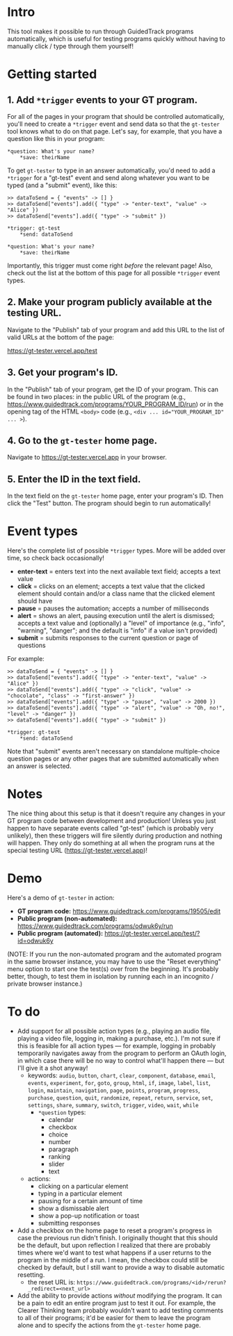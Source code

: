 # Intro

This tool makes it possible to run through GuidedTrack programs automatically, which is useful for testing programs quickly without having to manually click / type through them yourself!

# Getting started

## 1. Add `*trigger` events to your GT program.

For all of the pages in your program that should be controlled automatically, you'll need to create a `*trigger` event and send data so that the `gt-tester` tool knows what to do on that page. Let's say, for example, that you have a question like this in your program:

```
*question: What's your name?
	*save: theirName
```

To get `gt-tester` to type in an answer automatically, you'd need to add a `*trigger` for a "gt-test" event and send along whatever you want to be typed (and a "submit" event), like this:

```
>> dataToSend = { "events" -> [] }
>> dataToSend["events"].add({ "type" -> "enter-text", "value" -> "Alice" })
>> dataToSend["events"].add({ "type" -> "submit" })

*trigger: gt-test
	*send: dataToSend

*question: What's your name?
	*save: theirName
```

Importantly, this trigger must come right _before_ the relevant page! Also, check out the list at the bottom of this page for all possible `*trigger` event types.

## 2. Make your program publicly available at the testing URL.

Navigate to the "Publish" tab of your program and add this URL to the list of valid URLs at the bottom of the page:

https://gt-tester.vercel.app/test

## 3. Get your program's ID.

In the "Publish" tab of your program, get the ID of your program. This can be found in two places: in the public URL of the program (e.g., https://www.guidedtrack.com/programs/YOUR_PROGRAM_ID/run) or in the opening tag of the HTML `<body>` code (e.g., `<div ... id="YOUR_PROGRAM_ID" ... >`).

## 4. Go to the `gt-tester` home page.

Navigate to https://gt-tester.vercel.app in your browser.

## 5. Enter the ID in the text field.

In the text field on the `gt-tester` home page, enter your program's ID. Then click the "Test" button. The program should begin to run automatically!

# Event types

Here's the complete list of possible `*trigger` types. More will be added over time, so check back occasionally!

- **enter-text** = enters text into the next available text field; accepts a text value
- **click** = clicks on an element; accepts a text value that the clicked element should contain and/or a class name that the clicked element should have
- **pause** = pauses the automation; accepts a number of milliseconds
- **alert** = shows an alert, pausing execution until the alert is dismissed; accepts a text value and (optionally) a "level" of importance (e.g., "info", "warning", "danger"; and the default is "info" if a value isn't provided)
- **submit** = submits responses to the current question or page of questions

For example:

```
>> dataToSend = { "events" -> [] }
>> dataToSend["events"].add({ "type" -> "enter-text", "value" -> "Alice" })
>> dataToSend["events"].add({ "type" -> "click", "value" -> "chocolate", "class" -> "first-answer" })
>> dataToSend["events"].add({ "type" -> "pause", "value" -> 2000 })
>> dataToSend["events"].add({ "type" -> "alert", "value" -> "Oh, no!", "level" -> "danger" })
>> dataToSend["events"].add({ "type" -> "submit" })

*trigger: gt-test
	*send: dataToSend
```

Note that "submit" events aren't necessary on standalone multiple-choice question pages or any other pages that are submitted automatically when an answer is selected.

# Notes

The nice thing about this setup is that it doesn't require any changes in your GT program code between development and production! Unless you just happen to have separate events called "gt-test" (which is probably very unlikely), then these triggers will fire silently during production and nothing will happen. They only do something at all when the program runs at the special testing URL (https://gt-tester.vercel.app)!

# Demo

Here's a demo of `gt-tester` in action:

- **GT program code:** https://www.guidedtrack.com/programs/19505/edit
- **Public program (non-automated):** https://www.guidedtrack.com/programs/odwuk6y/run
- **Public program (automated):** https://gt-tester.vercel.app/test/?id=odwuk6y

(NOTE: If you run the non-automated program and the automated program in the same browser instance, you may have to use the "Reset everything" menu option to start one the test(s) over from the beginning. It's probably better, though, to test them in isolation by running each in an incognito / private browser instance.)

# To do

- Add support for all possible action types (e.g., playing an audio file, playing a video file, logging in, making a purchase, etc.). I'm not sure if this is feasible for all action types — for example, logging in probably temporarily navigates away from the program to perform an OAuth login, in which case there will be no way to control what'll happen there — but I'll give it a shot anyway!
  - keywords: `audio`, `button`, `chart`, `clear`, `component`, `database`, `email`, `events`, `experiment`, `for`, `goto`, `group`, `html`, `if`, `image`, `label`, `list`, `login`, `maintain`, `navigation`, `page`, `points`, `program`, `progress`, `purchase`, `question`, `quit`, `randomize`, `repeat`, `return`, `service`, `set`, `settings`, `share`, `summary`, `switch`, `trigger`, `video`, `wait`, `while`
    - `*question` types:
      - calendar
      - checkbox
      - choice
      - number
      - paragraph
      - ranking
      - slider
      - text
  - actions:
    - clicking on a particular element
    - typing in a particular element
    - pausing for a certain amount of time
    - show a dismissable alert
    - show a pop-up notification or toast
    - submitting responses
- Add a checkbox on the home page to reset a program's progress in case the previous run didn't finish. I originally thought that this should be the default, but upon reflection I realized that there are probably times where we'd want to test what happens if a user returns to the program in the middle of a run. I mean, the checkbox could still be checked by default, but I still want to provide a way to disable automatic resetting.
  - the reset URL is: `https://www.guidedtrack.com/programs/<id>/rerun?_redirect=<next_url>`
- Add the ability to provide actions _without_ modifying the program. It can be a pain to edit an entire program just to test it out. For example, the Clearer Thinking team probably wouldn't want to add testing comments to all of their programs; it'd be easier for them to leave the program alone and to specify the actions from the `gt-tester` home page.
